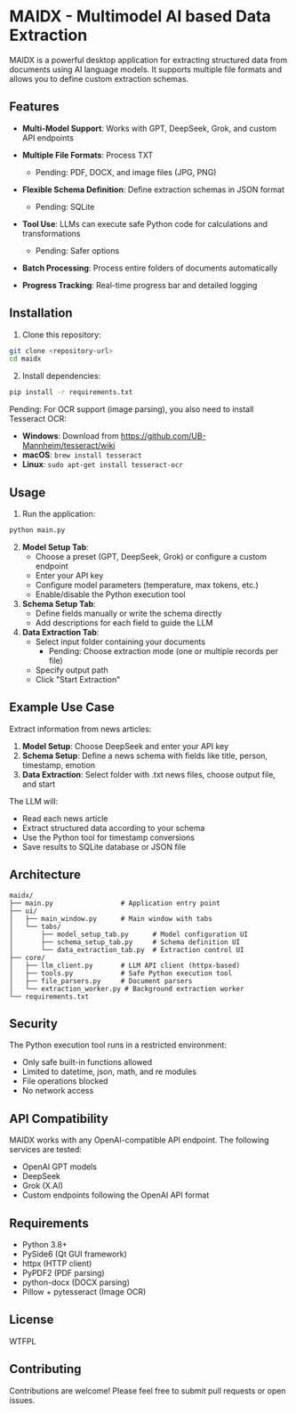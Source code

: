 # MAIDX - Multimodel AI based Data Extraction

MAIDX is a powerful desktop application for extracting structured data from documents using AI language models. It supports multiple file formats and allows you to define custom extraction schemas.

## Features

- **Multi-Model Support**: Works with GPT, DeepSeek, Grok, and custom API endpoints
- **Multiple File Formats**: Process TXT
    - Pending: PDF, DOCX, and image files (JPG, PNG)

- **Flexible Schema Definition**: Define extraction schemas in JSON format
    - Pending: SQLite 

- **Tool Use**: LLMs can execute safe Python code for calculations and transformations
    - Pending: Safer options 

- **Batch Processing**: Process entire folders of documents automatically
- **Progress Tracking**: Real-time progress bar and detailed logging

## Installation

1. Clone this repository:
```bash
git clone <repository-url>
cd maidx
```

2. Install dependencies:
```bash
pip install -r requirements.txt
```

Pending: For OCR support (image parsing), you also need to install Tesseract OCR:

- **Windows**: Download from https://github.com/UB-Mannheim/tesseract/wiki
- **macOS**: `brew install tesseract`
- **Linux**: `sudo apt-get install tesseract-ocr`

## Usage

1. Run the application:
```bash
python main.py
```

2. **Model Setup Tab**:
   - Choose a preset (GPT, DeepSeek, Grok) or configure a custom endpoint
   - Enter your API key
   - Configure model parameters (temperature, max tokens, etc.)
   - Enable/disable the Python execution tool
3. **Schema Setup Tab**:
   - Define fields manually or write the schema directly
   - Add descriptions for each field to guide the LLM
4. **Data Extraction Tab**:
   - Select input folder containing your documents
       - Pending: Choose extraction mode (one or multiple records per file)
   - Specify output path
   - Click "Start Extraction"

## Example Use Case

Extract information from news articles:

1. **Model Setup**: Choose DeepSeek and enter your API key
2. **Schema Setup**: Define a news schema with fields like title, person, timestamp, emotion
3. **Data Extraction**: Select folder with .txt news files, choose output file, and start

The LLM will:
- Read each news article
- Extract structured data according to your schema
- Use the Python tool for timestamp conversions
- Save results to SQLite database or JSON file

## Architecture

```
maidx/
├── main.py                 # Application entry point
├── ui/
│   ├── main_window.py      # Main window with tabs
│   └── tabs/
│       ├── model_setup_tab.py      # Model configuration UI
│       ├── schema_setup_tab.py     # Schema definition UI
│       └── data_extraction_tab.py  # Extraction control UI
├── core/
│   ├── llm_client.py       # LLM API client (httpx-based)
│   ├── tools.py            # Safe Python execution tool
│   ├── file_parsers.py     # Document parsers
│   └── extraction_worker.py # Background extraction worker
└── requirements.txt
```

## Security

The Python execution tool runs in a restricted environment:
- Only safe built-in functions allowed
- Limited to datetime, json, math, and re modules
- File operations blocked
- No network access

## API Compatibility

MAIDX works with any OpenAI-compatible API endpoint. The following services are tested:
- OpenAI GPT models
- DeepSeek
- Grok (X.AI)
- Custom endpoints following the OpenAI API format

## Requirements

- Python 3.8+
- PySide6 (Qt GUI framework)
- httpx (HTTP client)
- PyPDF2 (PDF parsing)
- python-docx (DOCX parsing)
- Pillow + pytesseract (Image OCR)

## License

WTFPL

## Contributing

Contributions are welcome! Please feel free to submit pull requests or open issues.
